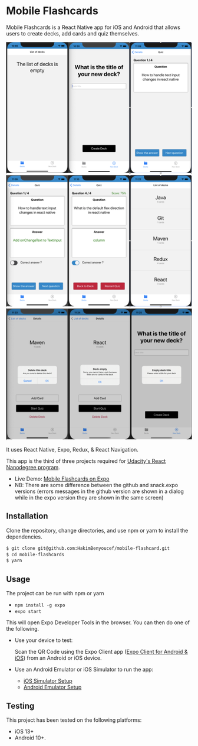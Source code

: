 # Mobile Flashcards

Mobile Flashcards is a React Native app for iOS and Android that allows users to create decks, add cards and quiz themselves.

![app](doc/screenshots/capture1.png)
![app](doc/screenshots/capture2.png)
![app](doc/screenshots/capture3.png)

It uses React Native, Expo, Redux, & React Navigation.

This app is the third of three projects required for [Udacity's React Nanodegree program](https://www.udacity.com/course/react-nanodegree--nd019).

- Live Demo: [Mobile Flashcards on Expo](https://snack.expo.io/@remondas/flash-mobile)
- NB: There are some difference between the github and snack.expo versions (errors messages in the github version are shown in a dialog while in the expo version they are shown in the same screen)

## Installation

Clone the repository, change directories, and use npm or yarn to install the dependencies.

```bash
$ git clone git@github.com:HakimBenyoucef/mobile-flashcard.git
$ cd mobile-flashcards
$ yarn
```

## Usage

The project can be run with npm or yarn

- `npm install -g expo`
- `expo start`

This will open Expo Developer Tools in the browser.  You can then do one of the following.

- Use your device to test:

    Scan the QR Code using the Expo Client app ([Expo Client for Android & iOS](https://expo.io/tools#client))  from an Android or iOS device.
- Use an Android Emulator or iOS Simulator to run the app:
    - [iOS Simulator Setup](https://docs.expo.io/versions/v33.0.0/introduction/installation/#ios-simulator)
    - [Android Emulator Setup](https://docs.expo.io/versions/v33.0.0/introduction/installation/#android-emulator)

## Testing

This project has been tested on the following platforms:

- iOS 13+
- Android 10+.